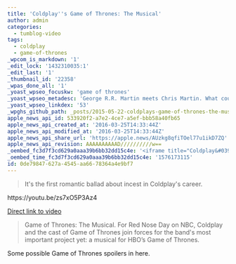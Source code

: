 ```yaml
---
title: 'Coldplay''s Game of Thrones: The Musical'
author: admin
categories:
  - tumblog-video
tags:
  - coldplay
  - game-of-thrones
_wpcom_is_markdown: '1'
_edit_lock: '1432310035:1'
_edit_last: '1'
_thumbnail_id: '22358'
_wpas_done_all: '1'
_yoast_wpseo_focuskw: 'game of thrones'
_yoast_wpseo_metadesc: 'George R.R. Martin meets Chris Martin. What could go wrong?'
_yoast_wpseo_linkdex: '53'
_wpghs_github_path: _posts/2015-05-22-coldplays-game-of-thrones-the-musical.md
apple_news_api_id: 533920f2-a7e2-4ce7-a5ef-bbb58a40fb65
apple_news_api_created_at: '2016-03-25T14:33:44Z'
apple_news_api_modified_at: '2016-03-25T14:33:44Z'
apple_news_api_share_url: 'https://apple.news/AUzkg8qfiTOel77u1ikD7ZQ'
apple_news_api_revision: AAAAAAAAAAD//////////w==
_oembed_fc3d7f3cd629a0aaa39b6bb32dd15c4e: '<iframe title="Coldplay&#039;s Game of Thrones: The Musical (Full 12-minute version)" width="700" height="394" src="https://www.youtube.com/embed/zs7xO5P3Az4?feature=oembed" frameborder="0" allow="accelerometer; autoplay; encrypted-media; gyroscope; picture-in-picture" allowfullscreen></iframe>'
_oembed_time_fc3d7f3cd629a0aaa39b6bb32dd15c4e: '1576173115'
id: 0de79847-627a-4545-aa66-78364a4e9bf7
---
```

<blockquote><p>
  It's the first romantic ballad about incest in Coldplay's career.
</p></blockquote>
<p>https://youtu.be/zs7xO5P3Az4</p>
<p><a href="https://youtu.be/zs7xO5P3Az4">Direct link to video</a></p>
<blockquote><p>
  Game of Thrones: The Musical. For Red Nose Day on NBC, Coldplay and the cast of Game of Thrones join forces for the band's most important project yet: a musical for HBO’s Game of Thrones.
</p></blockquote>
<p>Some possible Game of Thrones spoilers in here.</p>
